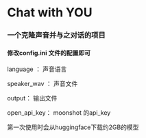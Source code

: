 # Chat with YOU

### 一个克隆声音并与之对话的项目

#### 修改config.ini 文件的配置即可
<p> language ： 声音语言 </p>
<p> speaker_wav ： 声音文件 </p>
<p> output： 输出文件 </p>
<p> open_api_key： moonshot 的api_key </p>

<p>第一次使用时会从huggingface下载约2GB的模型</p>

